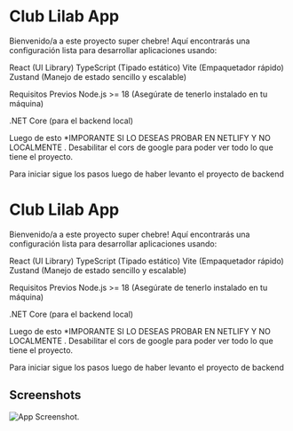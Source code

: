 
# Club Lilab App 

Bienvenido/a a este proyecto super chebre! Aquí encontrarás una configuración lista para desarrollar aplicaciones usando:

React (UI Library)
TypeScript (Tipado estático)
Vite (Empaquetador rápido)
Zustand (Manejo de estado sencillo y escalable)

Requisitos Previos
Node.js >= 18
(Asegúrate de tenerlo instalado en tu máquina)

.NET Core (para el backend local)

Luego de esto *IMPORANTE SI LO DESEAS PROBAR EN NETLIFY Y NO LOCALMENTE
. Desabilitar el cors de google para poder ver todo lo que tiene el proyecto.

Para iniciar sigue los pasos luego de haber levanto el proyecto de backend
# Club Lilab App 

Bienvenido/a a este proyecto super chebre! Aquí encontrarás una configuración lista para desarrollar aplicaciones usando:

React (UI Library)
TypeScript (Tipado estático)
Vite (Empaquetador rápido)
Zustand (Manejo de estado sencillo y escalable)

Requisitos Previos
Node.js >= 18
(Asegúrate de tenerlo instalado en tu máquina)

.NET Core (para el backend local)

Luego de esto *IMPORANTE SI LO DESEAS PROBAR EN NETLIFY Y NO LOCALMENTE
. Desabilitar el cors de google para poder ver todo lo que tiene el proyecto.

Para iniciar sigue los pasos luego de haber levanto el proyecto de backend

## Screenshots

![App Screenshot](src/assets/ima/bannerlilab.png).
